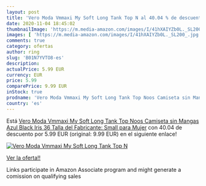 ```yaml
---
layout: post
title: 'Vero Moda Vmmaxi My Soft Long Tank Top N al 40.04 % de descuento'
date: 2020-11-04 18:45:02
thumbnailImage: 'https://m.media-amazon.com/images/I/41hXAIYZb0L._SL200_.jpg'
images: [ 'https://m.media-amazon.com/images/I/41hXAIYZb0L._SL200_.jpg' ]
comments: true
category: ofertas
author: ring
slug: 'B01N7YVTO8-es'
description:
actualPrice: 5.99 EUR
currency: EUR
price: 5.99
comparePrice: 9.99 EUR
inStock: true
prodname: 'Vero Moda Vmmaxi My Soft Long Tank Top Noos Camiseta sin Mangas  Azul  Black Iris   36  Talla del Fabricante: Small  para Mujer'
country: 'es'
---
```


Está [Vero Moda Vmmaxi My Soft Long Tank Top Noos Camiseta sin Mangas  Azul  Black Iris   36  Talla del Fabricante: Small  para Mujer](https://www.amazon.es/dp/B01N7YVTO8/?tag=tolees-21) con 40.04 de descuento por 5.99 EUR (original: 9.99 EUR) en el siguiente enlace!

[![Vero Moda Vmmaxi My Soft Long Tank Top N](https://m.media-amazon.com/images/I/41hXAIYZb0L._SL200_.jpg)](https://www.amazon.es/dp/B01N7YVTO8/?tag=tolees-21)

[Ver la oferta!!](https://www.amazon.es/dp/B01N7YVTO8/?tag=tolees-21)

Links participate in Amazon Associate program and might generate a comission on qualifying sales



